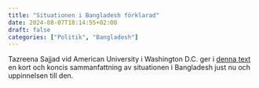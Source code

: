 ```yaml
---
title: "Situationen i Bangladesh förklarad"
date: 2024-08-07T18:14:55+02:00
draft: false
categories: ["Politik", "Bangladesh"]
---
```


Tazreena Sajjad vid American University i Washington D.C. ger i [denna text](https://southasiajournal.net/bangladeshs-protests-explained-what-led-to-pms-ouster-and-the-challenges-that-lie-ahead/) en kort och koncis sammanfattning av situationen i Bangladesh just nu och uppinnelsen till den. 
